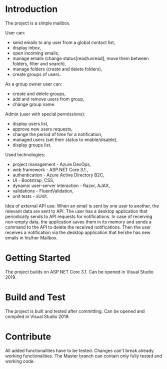 # Introduction 
The project is a simple mailbox.
 
User can:
- send emails to any user from a global contact list,
- display inbox,
- open incoming emails,
- manage emails (change status[read/unread], move them between folders, filter and search),
- manage folders (create and delete folders),
- create groups of users.

As a group owner user can:
- create and delete groups,
- add and remove users from group,
- change group name.

Admin (user with special permissions):
- display users list,
- approve new users requests,
- change the period of time for a notification,
- managed users (set their status to enable/disable),
- display groups list.

Used technologies:
- project management - Azure DevOps,
- web framework - ASP.NET Core 3.1.,
- authentication - Azure Active Directory B2C,
- UI - Bootstrap, CSS,
- dynamic user-server interaction - Razor, AJAX,
- validations - FluentValidation,
- unit tests - xUnit.

Idea of external API use:
When an email is sent by one user to another, the relevant data are sent to API. The user has a desktop application that periodically sends to API requests for notifications. In case of receiving non-empty data, the application saves them in its memory and sends a command to the API to delete the received notifications. Then the user receives a notification via the desktop application that he/she has new emails in his/her Mailbox.

# Getting Started
The project builds on ASP.NET Core 3.1. Can be opened in Visual Studio 2019.

# Build and Test
The project is built and tested after committing. Can be opened and compiled in Visual Studio 2019.

# Contribute
All added functionalities have to be tested. Changes can't break already working functionalities. The Master branch can contain only fully tested and working code.